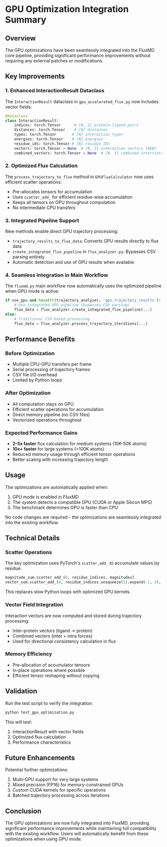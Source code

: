 # GPU Optimization Integration Summary

## Overview
The GPU optimizations have been seamlessly integrated into the FluxMD core pipeline, providing significant performance improvements without requiring any external patches or modifications.

## Key Improvements

### 1. Enhanced InteractionResult Dataclass
The `InteractionResult` dataclass in `gpu_accelerated_flux.py` now includes vector fields:
```python
@dataclass
class InteractionResult:
    indices: torch.Tensor      # [N, 2] protein-ligand pairs
    distances: torch.Tensor    # [N] distances
    types: torch.Tensor       # [N] interaction types
    energies: torch.Tensor    # [N] energies
    residue_ids: torch.Tensor # [N] residue IDs
    vectors: torch.Tensor = None  # [N, 3] interaction vectors (NEW)
    combined_vectors: torch.Tensor = None  # [N, 3] combined inter+intra vectors (NEW)
```

### 2. Optimized Flux Calculation
The `process_trajectory_to_flux` method in `GPUFluxCalculator` now uses efficient scatter operations:
- Pre-allocates tensors for accumulation
- Uses `scatter_add_` for efficient residue-wise accumulation
- Keeps all tensors on GPU throughout computation
- No intermediate CPU transfers

### 3. Integrated Pipeline Support
New methods enable direct GPU trajectory processing:
- `trajectory_results_to_flux_data`: Converts GPU results directly to flux data
- `create_integrated_flux_pipeline` in `flux_analyzer.py`: Bypasses CSV parsing entirely
- Automatic detection and use of GPU results when available

### 4. Seamless Integration in Main Workflow
The `fluxmd.py` main workflow now automatically uses the optimized pipeline when GPU mode is active:
```python
if use_gpu and hasattr(trajectory_analyzer, 'gpu_trajectory_results'):
    # Use integrated GPU pipeline (bypasses CSV parsing)
    flux_data = flux_analyzer.create_integrated_flux_pipeline(...)
else:
    # Traditional CSV-based processing
    flux_data = flux_analyzer.process_trajectory_iterations(...)
```

## Performance Benefits

### Before Optimization
- Multiple CPU-GPU transfers per frame
- Serial processing of trajectory frames
- CSV file I/O overhead
- Limited by Python loops

### After Optimization
- All computation stays on GPU
- Efficient scatter operations for accumulation
- Direct memory pipeline (no CSV files)
- Vectorized operations throughout

### Expected Performance Gains
- **2-5x faster** flux calculation for medium systems (10K-50K atoms)
- **10x+ faster** for large systems (>100K atoms)
- Reduced memory usage through efficient tensor operations
- Better scaling with increasing trajectory length

## Usage

The optimizations are automatically applied when:
1. GPU mode is enabled in FluxMD
2. The system detects a compatible GPU (CUDA or Apple Silicon MPS)
3. The benchmark determines GPU is faster than CPU

No code changes are required - the optimizations are seamlessly integrated into the existing workflow.

## Technical Details

### Scatter Operations
The key optimization uses PyTorch's `scatter_add_` to accumulate values by residue:
```python
magnitude_sum.scatter_add_(0, residue_indices, magnitudes)
vector_sum.scatter_add_(0, residue_indices.unsqueeze(1).expand(-1, 3), vectors)
```

This replaces slow Python loops with optimized GPU kernels.

### Vector Field Integration
Interaction vectors are now computed and stored during trajectory processing:
- Inter-protein vectors (ligand → protein)
- Combined vectors (inter + intra forces)
- Used for directional consistency calculation in flux

### Memory Efficiency
- Pre-allocation of accumulator tensors
- In-place operations where possible
- Efficient tensor reshaping without copying

## Validation

Run the test script to verify the integration:
```bash
python test_gpu_optimization.py
```

This will test:
1. InteractionResult with vector fields
2. Optimized flux calculation
3. Performance characteristics

## Future Enhancements

Potential further optimizations:
1. Multi-GPU support for very large systems
2. Mixed precision (FP16) for memory-constrained GPUs
3. Custom CUDA kernels for specific operations
4. Batched trajectory processing across iterations

## Conclusion

The GPU optimizations are now fully integrated into FluxMD, providing significant performance improvements while maintaining full compatibility with the existing workflow. Users will automatically benefit from these optimizations when using GPU mode.